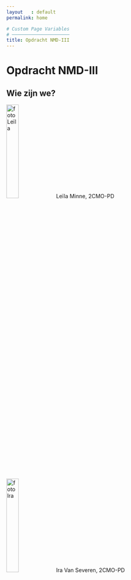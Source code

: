 ```yaml
---
layout   : default
permalink: home

# Custom Page Variables
# ─────────────────────
title: Opdracht NMD-III
---
```


<div class="container">
    <h1>Opdracht NMD-III</h1>
    <h2 id="wie-zijn-we">Wie zijn we?</h2>

  <div>
    <img src="leïla.png" alt="foto Leïla" width="25%">
    Leïla Minne, 2CMO-PD
  </div>
  <div>
    <img src="ira.png" alt="foto Ira" width="25%">
    Ira Van Severen, 2CMO-PD
  </div>

</div>
